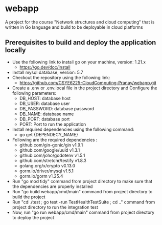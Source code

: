 
# webapp

A project for the course "Network structures and cloud computing" that is written in Go language and build to be deployable in cloud platforms


## Prerequisites to build and deploy the application locally

- Use the following link to install go on your machine, version: 1.21.x
    - https://go.dev/doc/install
- Install mysql database, version: 5.7
- Checkout the repository using the following link:
    - https://github.com/CSYE6225-CloudComputing-Pranay/webapp.git
- Create a .env or .env.local file in the project directory and Configure the following parameters:
    - DB_HOST: database host
    - DB_USER: database user
    - DB_PASSWORD: database password
    - DB_NAME: database name
    - DB_PORT: database port
    - PORT: Port to run the application
- Install required dependencies using the following command:
    - go get {DEPENDECY_NAME}
- Following are the required dependencies :
    - github.com/gin-gonic/gin v1.9.1
    - github.com/google/uuid v1.3.1
    - github.com/joho/godotenv v1.5.1
    - github.com/stretchr/testify v1.8.3
    - golang.org/x/crypto v0.13.0
    - gorm.io/driver/mysql v1.5.1
    - gorm.io/gorm v1.25.4
- Run "go mod tidy" command from project directory to make sure that the dependencies are properly installed
- Run "go build webapp/cmd/main" command from project directory to build the project
- Run "cd ./test ; go test -run TestHealthTestSuite ; cd .." command from project directory to run the integration test
- Now, run "go run webapp/cmd/main" command from project directory to deploy the project

